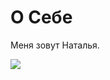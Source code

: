 # О Себе

Меня зовут Наталья.

![](https://android-obzor.com/wp-content/uploads/2022/03/kept-woman-0000013130-1.jpg)